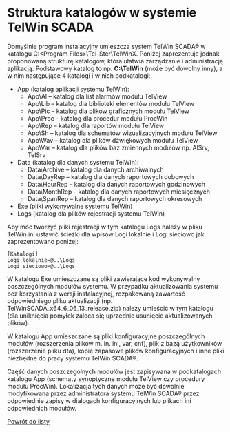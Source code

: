 # Struktura katalogów w systemie TelWin SCADA
Domyślnie program instalacyjny umieszcza system TelWin SCADA® w katalogu C:\<Program Files>\Tel-Ster\TelWinX. Poniżej zaprezentuje jednak proponowaną strukturę katalogów, która ułatwia zarządzanie i administrację aplikacją. Podstawowy katalog to np. **C:\TelWin** (może być dowolny inny), a w nim następujące 4 katalogi i w nich podkatalogi:
- App (katalog aplikacji systemu TelWin):
  - App\Al – katalog dla list alarmów modułu TelView 
  - App\Lib – katalog dla biblioteki elementów modułu TelView 
  - App\Pic – katalog dla plików graficznych modułu TelView 
  - App\Proc – katalog dla procedur modułu ProcWin 
  - App\Rep – katalog dla raportów modułu TelView 
  - App\Sh – katalog dla schematów wizualizacyjnych modułu TelView 
  - App\Wav – katalog dla plików dźwiękowych modułu TelView 
  - App\Var – katalog dla plików baz zmiennych modułów np. AlSrv, TelSrv 
- Data (katalog dla danych systemu TelWin):
  - Data\Archive – katalog dla danych archiwalnych
  - Data\DayRep – katalog dla danych raportowych dobowych 
  - Data\HourRep – katalog dla danych raportowych godzinowych 
  - Data\MonthRep – katalog dla danych raportowych miesięcznych 
  - Data\SpanRep – katalog dla danych raportowych okresowych 
- Exe (pliki wykonywalne systemu TelWin)
- Logs (katalog dla plików rejestracji systemu TelWin)

Aby móc tworzyć pliki rejestracji w tym katalogu Logs należy w pliku TelWin.ini ustawić ścieżki dla wpisów Logi lokalnie i Logi sieciowo jak zaprezentowano poniżej: 
```
[Katalogi]
Logi lokalnie=@..\Logs
Logi sieciowo=@..\Logs
```

W katalogu Exe umieszczane są pliki zawierające kod wykonywalny poszczególnych modułów systemu. W przypadku aktualizowania systemu bez korzystania z wersji instalacyjnej, rozpakowaną zawartość odpowiedniego pliku aktualizacji (np. TelWinSCADA_x64_6_06_13_release.zip) należy umieścić w tym katalogu (dla uniknięcia pomyłek zaleca się uprzednie usunięcie aktualizowanych plików). 

W katalogu App umieszczane są pliki konfiguracyjne poszczególnych modułów (rozszerzenia plików m. in. ini, var, cnf), plik z bazą użytkowników (rozszerzenie pliku dta), kopie zapasowe plików konfiguracyjnych i inne pliki niezbędne do pracy systemu TelWin SCADA®. 

Część danych poszczególnych modułów jest zapisywana w podkatalogach katalogu App (schematy synoptyczne modułu TelView czy procedury modułu ProcWin). Lokalizacja tych danych może być dowolnie modyfikowana przez administratora systemu TelWin SCADA® przez odpowiednie zapisy w dialogach konfiguracyjnych lub plikach ini odpowiednich modułów. 

[Powrót do listy](/README.md)
